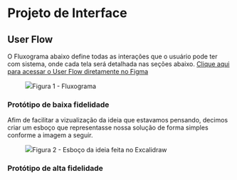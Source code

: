 
# Projeto de Interface

## User Flow

O Fluxograma abaixo define todas as interações que o usuário pode ter com sistema, onde cada tela será detalhada nas seções abaixo. <a href="https://www.figma.com/file/ZqCWB0BLC50qDfUxm4xQ1u/Patch--Gestor-de-Projetos?type=design&node-id=0%3A1&mode=design&t=mdMRTTSsV46D7oB3-1">Clique aqui para acessar o User Flow diretamente no Figma</a>

<figure> 
  <img src="https://i.ibb.co/v4DvGv0/Captura-de-tela-de-2024-04-12-18-56-20.png"
    <figcaption>Figura 1 - Fluxograma</figcaption>
</figure> 

### Protótipo de baixa fidelidade

Afim de facilitar a vizualização da ideia que estavamos pensando, decimos criar um esboço que representasse nossa solução de forma simples conforme a imagem a seguir.

<figure> 
  <img src="https://i.ibb.co/3M3LR1q/Captura-de-tela-de-2024-04-12-19-14-56.png"
    <figcaption>Figura 2 - Esboço da ideia feita no Excalidraw </figcaption>
</figure>

### Protótipo de alta fidelidade






